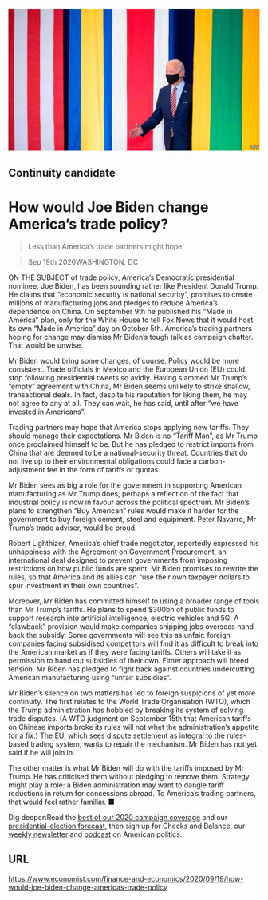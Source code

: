 ![](./images/20200919_FNP001_0.jpg)

## Continuity candidate

# How would Joe Biden change America’s trade policy?

> Less than America’s trade partners might hope

> Sep 19th 2020WASHINGTON, DC

ON THE SUBJECT of trade policy, America’s Democratic presidential nominee, Joe Biden, has been sounding rather like President Donald Trump. He claims that “economic security is national security”, promises to create millions of manufacturing jobs and pledges to reduce America’s dependence on China. On September 9th he published his “Made in America” plan, only for the White House to tell Fox News that it would host its own “Made in America” day on October 5th. America’s trading partners hoping for change may dismiss Mr Biden’s tough talk as campaign chatter. That would be unwise.

Mr Biden would bring some changes, of course. Policy would be more consistent. Trade officials in Mexico and the European Union (EU) could stop following presidential tweets so avidly. Having slammed Mr Trump’s “empty” agreement with China, Mr Biden seems unlikely to strike shallow, transactional deals. In fact, despite his reputation for liking them, he may not agree to any at all. They can wait, he has said, until after “we have invested in Americans”.

Trading partners may hope that America stops applying new tariffs. They should manage their expectations. Mr Biden is no “Tariff Man”, as Mr Trump once proclaimed himself to be. But he has pledged to restrict imports from China that are deemed to be a national-security threat. Countries that do not live up to their environmental obligations could face a carbon-adjustment fee in the form of tariffs or quotas.

Mr Biden sees as big a role for the government in supporting American manufacturing as Mr Trump does, perhaps a reflection of the fact that industrial policy is now in favour across the political spectrum. Mr Biden’s plans to strengthen “Buy American” rules would make it harder for the government to buy foreign cement, steel and equipment. Peter Navarro, Mr Trump’s trade adviser, would be proud.

Robert Lighthizer, America’s chief trade negotiator, reportedly expressed his unhappiness with the Agreement on Government Procurement, an international deal designed to prevent governments from imposing restrictions on how public funds are spent. Mr Biden promises to rewrite the rules, so that America and its allies can “use their own taxpayer dollars to spur investment in their own countries”.

Moreover, Mr Biden has committed himself to using a broader range of tools than Mr Trump’s tariffs. He plans to spend $300bn of public funds to support research into artificial intelligence, electric vehicles and 5G. A “clawback” provision would make companies shipping jobs overseas hand back the subsidy. Some governments will see this as unfair: foreign companies facing subsidised competitors will find it as difficult to break into the American market as if they were facing tariffs. Others will take it as permission to hand out subsidies of their own. Either approach will breed tension. Mr Biden has pledged to fight back against countries undercutting American manufacturing using “unfair subsidies”.

Mr Biden’s silence on two matters has led to foreign suspicions of yet more continuity. The first relates to the World Trade Organisation (WTO), which the Trump administration has hobbled by breaking its system of solving trade disputes. (A WTO judgment on September 15th that American tariffs on Chinese imports broke its rules will not whet the administration’s appetite for a fix.) The EU, which sees dispute settlement as integral to the rules-based trading system, wants to repair the mechanism. Mr Biden has not yet said if he will join in.

The other matter is what Mr Biden will do with the tariffs imposed by Mr Trump. He has criticised them without pledging to remove them. Strategy might play a role: a Biden administration may want to dangle tariff reductions in return for concessions abroad. To America’s trading partners, that would feel rather familiar. ■

Dig deeper:Read the [best of our 2020 campaign coverage](https://www.economist.com//us-election-2020) and our [presidential-election forecast](https://www.economist.com/https://projects.economist.com/us-2020-forecast/president), then sign up for Checks and Balance, our [weekly newsletter](https://www.economist.com//checksandbalance/) and [podcast](https://www.economist.com//podcasts/2020/09/04/checks-and-balance-our-weekly-podcast-on-american-politics) on American politics.

## URL

https://www.economist.com/finance-and-economics/2020/09/19/how-would-joe-biden-change-americas-trade-policy
